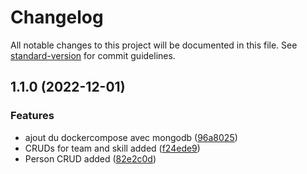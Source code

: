 # Changelog

All notable changes to this project will be documented in this file. See [standard-version](https://github.com/conventional-changelog/standard-version) for commit guidelines.

## 1.1.0 (2022-12-01)


### Features

* ajout du dockercompose avec mongodb ([96a8025](https://github.com/ropi59/teamManager/commit/96a80256999498f5d92fc624c0e3c1f99c60999d))
* CRUDs for team and skill added ([f24ede9](https://github.com/ropi59/teamManager/commit/f24ede9d5c8509ee3b53c133e892779e06d78e4f))
* Person CRUD added ([82e2c0d](https://github.com/ropi59/teamManager/commit/82e2c0d890276abeec4ab1ac9204bce3400d6bd0))
